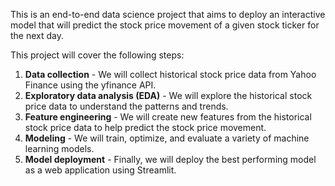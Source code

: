 This is an end-to-end data science project that aims to deploy an interactive model that will predict the stock price movement of a given stock ticker for the next day.

This project will cover the following steps:
  1. **Data collection** - We will collect historical stock price data from Yahoo Finance using the yfinance API.
  2. **Exploratory data analysis (EDA)** - We will explore the historical stock price data to understand the patterns and trends.
  3. **Feature engineering** - We will create new features from the historical stock price data to help predict the stock price movement.
  4. **Modeling** - We will train, optimize, and evaluate a variety of machine learning models.
  5. **Model deployment** - Finally, we will deploy the best performing model as a web application using Streamlit.
